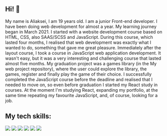 ## Hi! 👋


 My name is Aliaksei, I am 19 years old. I am a junior Front-end developer. I have been doing web development for almost a year. My learning journey began in March 2021. I started with a website development course based on HTML, CSS, also SAAS/SCSS and JavaScript. During this course, which lasted four months, I realised that web development was exactly what I wanted to do, something that gave me great pleasure. Immediately after the layout course, I took a course in JavaScript web application development. It wasn't easy, but it was a very interesting and challenging course that lasted almost five months. My graduation project was a games library (in the My web project repository), where the user could explore the library, the games, register and finally play the game of their choice. I successfully completed the JavaScript course before the deadline and realised that I needed to move on, so even before graduation I started my React study in courses. At the moment I'm studying React, expanding my portfolio, at the same time repeating my favourite JavaScript, and, of course, looking for a job. 





## My tech skills: 

<img src="https://img.shields.io/badge/HTML-black?style=for-the-badge&logo=&logoColor=orange"> 
<img src="https://img.shields.io/badge/CSS-blue?style=for-the-badge&logo=&logoColor=white"> 
<img src="https://img.shields.io/badge/SAAS/SCSS-pink?style=for-the-badge&logo=&logoColor=white"> 
<img src="https://img.shields.io/badge/JavaScript-yellow?style=for-the-badge&logo=&logoColor=white">
<img src="https://img.shields.io/badge/React-cadetblue?style=for-the-badge&logo=&logoColor=white">
<img src="https://img.shields.io/badge/Git-gray?style=for-the-badge&logo=&logoColor=white">

  
